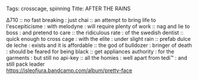 Tags: crosscage, spinning
Title: AFTER THE RAINS 
  
∆710 :: no fast breaking : just chai :: an attempt to bring life to l'escepiticisme : with melodyne : will require plenty of work :: nag and lie to boss : and pretend to care :: the ridiculous rate : of the swedish dentist :: quick enough to cross cage : with the elite : under slight rain :: prefab dulce de leche : exists and it is affordable :: the god of bulldozer : bringer of death : should be feared for being black :: get appliances authority : for the garments : but still no api-key :: all the homies : well apart from tedi™ : and still pack leader  
<https://isleofjura.bandcamp.com/album/pretty-face>  
